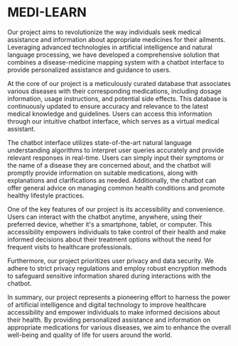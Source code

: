 # MEDI-LEARN
Our project aims to revolutionize the way individuals seek medical assistance and information about appropriate medicines for their ailments. Leveraging advanced technologies in artificial intelligence and natural language processing, we have developed a comprehensive solution that combines a disease-medicine mapping system with a chatbot interface to provide personalized assistance and guidance to users.

At the core of our project is a meticulously curated database that associates various diseases with their corresponding medications, including dosage information, usage instructions, and potential side effects. This database is continuously updated to ensure accuracy and relevance to the latest medical knowledge and guidelines. Users can access this information through our intuitive chatbot interface, which serves as a virtual medical assistant.

The chatbot interface utilizes state-of-the-art natural language understanding algorithms to interpret user queries accurately and provide relevant responses in real-time. Users can simply input their symptoms or the name of a disease they are concerned about, and the chatbot will promptly provide information on suitable medications, along with explanations and clarifications as needed. Additionally, the chatbot can offer general advice on managing common health conditions and promote healthy lifestyle practices.

One of the key features of our project is its accessibility and convenience. Users can interact with the chatbot anytime, anywhere, using their preferred device, whether it's a smartphone, tablet, or computer. This accessibility empowers individuals to take control of their health and make informed decisions about their treatment options without the need for frequent visits to healthcare professionals.

Furthermore, our project prioritizes user privacy and data security. We adhere to strict privacy regulations and employ robust encryption methods to safeguard sensitive information shared during interactions with the chatbot.

In summary, our project represents a pioneering effort to harness the power of artificial intelligence and digital technology to improve healthcare accessibility and empower individuals to make informed decisions about their health. By providing personalized assistance and information on appropriate medications for various diseases, we aim to enhance the overall well-being and quality of life for users around the world.
